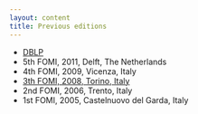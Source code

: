 ```yaml
---
layout: content
title: Previous editions
---
```


- [DBLP](http://www.informatik.uni-trier.de/~ley/db/conf/fomi/index.html)
- 5th FOMI, 2011, Delft, The Netherlands
- 4th FOMI, 2009, Vicenza, Italy
- [3th FOMI, 2008, Torino, Italy](http://www.fomi2008.di.unito.it)
- 2nd FOMI, 2006, Trento, Italy
- 1st FOMI, 2005, Castelnuovo del Garda, Italy

